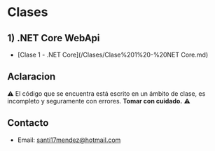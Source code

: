 # Clases

## 1) .NET Core WebApi
* [Clase 1 - .NET Core](/Clases/Clase%201%20-%20NET Core.md)

## Aclaracion
:warning: El código que se encuentra está escrito en un ámbito de clase, es incompleto y seguramente con errores. **Tomar con cuidado.** :warning:

## Contacto
* Email: [santi17mendez@hotmail.com](mailto:santi17mendez@hotmail.com)
